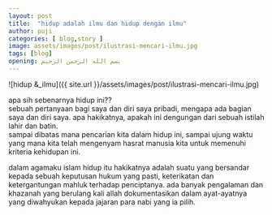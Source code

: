 ```yaml
---
layout: post
title:  "hidup adalah ilmu dan hidup dengan ilmu"
author: puji
categories: [ blog,story ]
image: assets/images/post/ilustrasi-mencari-ilmu.jpg
tags: [blog]
opening: بسم الله الرحمن الرحيم
---  
```

![hidup &_ilmu]({{ site.url }}/assets/images/post/ilustrasi-mencari-ilmu.jpg)  

apa sih sebenarnya hidup ini??  
sebuah pertanyaan bagi saya dan diri saya pribadi, mengapa ada bagian saya dan diri saya. apa hakikatnya, apakah ini dengungan dari sebuah istilah lahir dan batin.  
sampai dibatas mana pencarian kita dalam hidup ini, sampai ujung waktu yang mana kita telah mengenyam hasrat manusia kita untuk memenuhi kriteria kehidupan ini.  

dalam agamaku islam hidup itu hakikatnya adalah suatu yang bersandar kepada sebuah keputusan hukum yang pasti, keterikatan dan ketergantungan mahluk terhadap penciptanya. ada banyak pengalaman dan khazanah yang berulang kali allah dokumentasikan dalam ayat-ayatnya yang diwahyukan kepada jajaran para nabi yang ia pilih.

